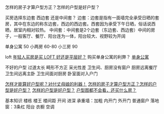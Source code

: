 怎样的房子才算户型方正？怎样的户型是好户型？


买房选择东边套 西边套 还是中间套？
边套：边套是指有一面墙完全承受日晒的套房，其中在东边的称东边套，西边的西边套。西套因为承受下午日晒，俗话说西晒，居室内相对较热。
中间套：中间套是2个边套（东边套、西边套）中间的房子，一般客厅、餐厅、阳台连为一体，阳台较大、视野较为开阔

单身公寓 50
小两房 60-80
小三房 90

loft
[年轻人买房是买 LOFT 好还是平层好？](https://www.zhihu.com/question/20920885/answer/177772227)
购买单身公寓的利弊？
[单身公寓](https://www.zhihu.com/question/38402157)


不好的户型
过道太长
畸形不方正
采光性差
卫生间、厨房没有窗户
厨房远离餐厅
卫生间远离主卧
卫生间面对厨房
卧室面对入户门

[怎样才能算好户型呢？对付丈母娘的利器！](https://weibo.com/p/1001603778953205692506)
[怎样的房子才算户型方正？怎样的户型是好户型？](https://www.zhihu.com/question/19669880)
[怎样的户型是好户型？](https://www.zhihu.com/question/24637906)
[户型图都不会看，还买什么房？](https://zhuanlan.zhihu.com/p/27592616)

基本知识
楼栋 楼王 楼间距
开间 
进深
承重墙：加粗
内开门 外开门
普通窗户 落地窗：3条杠
阳台
衣橱
空调